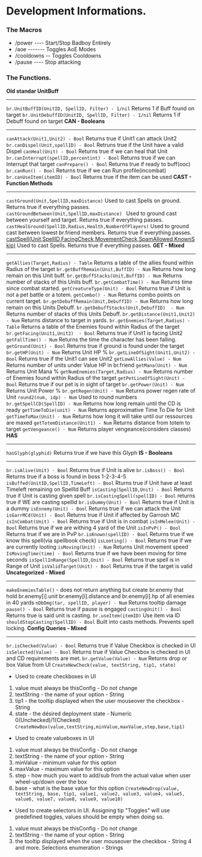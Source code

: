 # Development Informations.
### The Macros
* /power ---- Start/Stop Badboy Entirely
* /aoe ------- Toggles AoE Modes
* /cooldowns -- Toggles Cooldowns
* /pause ---- Stop attacking
### The Functions.
**Old standar UnitBuff**
***
`br.UnitBuffID(UnitID, SpellID, Filter) - 1/nil` Returns 1 if Buff found on target
`br.UnitDebuffID(UnitID, SpellID, Filter) - 1/nil` Returns 1 if Debuff found on target
**CAN - Booleans**
***
`canAttack(Unit1,Unit2) - Bool` Returns true if Unit1 can attack Unit2
`br.canDispel(Unit,spellID) - Bool` Retruns true if the Unit have a valid Dispel
`canHeal(Unit) - Bool` Returns true if we can heal that Unit
`br.canInterrupt(spellID,percentint) - Bool` Returns true if we can Interrupt that target
`canPrepare() - Bool` Returns true if ready to buff(ooc)
`br.canRun() - Bool` Returns true if we can Run profile(incombat)
`br.canUseItem(itemID) - Bool` Returns true if the item can be used
**CAST - Function Methods**
***
`castGround(Unit,SpellID,maxDistance)` Used to cast Spells on ground. Returns true if everything passes.
`castGroundBetween(Unit,SpellID,maxDistance) ` Used to ground cast between yourself and target. Returns true if everything passes.
`castHealGround(SpellID,Radius,Health,NumberOfPlayers)` Used to ground cast between lowest br.friend members. Returns true if everything passes.
[castSpell(Unit,SpellID,FacingCheck,MovementCheck,SpamAllowed,KnownSkip)](https://github.com/CuteOne/BadRotations/wiki/castSpell-Method#castspell) Used to cast Spells. Returns true if everything passes.
**GET - Mixed**
***
`getAllies(Target,Radius) - Table` Returns a table of the allies found within Radius of the target
`br.getBuffRemain(Unit,BuffID) - Num` Returns how long remain on this Unit buff.
`br.getBuffStacks(Unit,BuffID) - Num` Returns number of stacks of this Units buff.
`br.getCombatTime() - Num` Returns time since combat started.
`getCreatureType(Unit) - Bool` Returns true if Unit is not a pet battle or a totem.
`getCombo() - Num` Returns combo points on current target.
`br.getDebuffRemain(Unit,DebuffID) - Num` Returns how long remain on this Units Debuff.
`br.getDebuffStacks(Unit,DebuffID)  - Num` Returns number of stacks of this Units Debuff.
`br.getDistance(Unit1,Unit2) - Num` Returns distance to target in yards.
`br.getEnemies(Target,Radius) - Table` Returns a table of the Enemies found within Radius of the target
`br.getFacing(Unit1,Unit2)	- Bool` Returns true if Unit1 is facing Unit2
`getFallTime() - Num` Returns the time the character has been falling.
`getGround(Unit) - Bool` Returns true if ground is found under the target
`br.getHP(Unit) - Num` Returns Unit HP %
`br.getLineOfSight(Unit1,Unit2) - Bool` Returns true if the Unit1 can see Unit2
`getLowAllies(Value) - Num` Returns number of units under Value HP in br.friend
`getMana(Unit) - Num` Returns Unit Mana %
`getNumEnemies(Target,Radius) - Num` Returns number of Enemies found within Radius of the target
`getPetLineOfSight(Unit) - Bool` Returns true if our pet is in sight of target
`br.getPower(Unit) - Num` Returns Unit Power %
`br.getRegen(Unit) - Num` Returns power regen rate of Unit
`round2(num, idp) - Num` Used to round numbers
`br.getSpellCD(SpellID) - Num` Returns how long remain until the CD is ready
`getTimeToDie(unit) - Num` Returns approximative Time To Die for Unit
`getTimeToMax(Unit) - Num` Returns how long it will take until our ressources are maxed
`getTotemDistance(Unit1) - Num` Returns distance from totem to target
`getVengeance() - Num` Returns player vengeance(considers classes)
**HAS**
***
`hasGlyph(glyphid)` Returns true if we have this Glyph
**IS - Booleans**
***
`br.isAlive(Unit) - Bool` Returns true if Unit is alive
`br.isBoss() - Bool` Returns true if a boss is found in boss 1-2-3-4-5
`isBuffed(UnitID,SpellID,TimeLeft) - Bool` Rturns true if Unit have at least Timeleft remaining on SpellId Buff
`isCasting(SpellID,Unit) - Bool` Returns true if Unit is casting given spell
`br.isCastingSpell(spellID) - Bool` returns true if WE are casting spellid
`br.isDummy(Unit) - Bool` Returns true if Unit is a dummy
`isEnnemy(Unit) - Bool` Returns true if we can attack the Unit
`isGarrMCd(Unit) - Bool` Returns true if Unit if affected by Garrosh MC
`isInCombat(Unit) - Bool` Returns true if Unit is in combat
`isInMelee(Unit) - Bool` Returns true if we are withing 4 yard of the Unit
`isInPvP() - Bool` Returns true if we are in PvP
`br.isKnown(spellID) - Bool` Returns true if we know this spell(via spellbook check)
`isLooting() - Bool` Returns true if we are currently looting
`isMoving(Unit) - Num` Returns Unit movement speed
`IsMovingTime(time) - Bool` Returns true if we have been moving for time seconds
`isSpellInRange(SpellID,Unit) - Bool` Returns true spell is in Range of Unit
`isValidTarget(Unit) - Bool` Returns true if the target is valid
**Uncategorized - Mixed**
***
`makeEnemiesTable()` - does not return anything but create br.enemy that hold br.enemy[i].unit br.enemy[i].distance and br.enemy[i].hp of all enemies in 40 yards
`nDbDmg(tar, spellID, player) - Num` Returns tooltip damage
`pause() - Bool` Returns true if pause is engaged
`castingUnit() - Bool` Returns true is said unit is casting.
`br.useItem(itemID)` Use item via ID
`shouldStopCasting(SpellID) - Bool` Built into casts methods. Prevents spell locking.
**Config Queries - Mixed**
***
`br.isChecked(Value) - Bool` Returns true if Value Checkbox is checked in UI
`isSelected(Value) - Bool` Returns true if Value Checkbox is checked in UI and CD requirements are met.
`br.getValue(Value) - Num` Returns drop or box Value from UI
`CreateNewCheck(value, textString, tip1, state)`
- Used to create checkboxes in UI
1. value must always be thisConfig - Do not change
2. textString - the name of your option - String
3. tip1 - the tooltip displayed when the user mouseover the checkbox - String
4. state - the désired deployment state - Numeric 0(Unchecked)/1(Checked)
`CreateNewBox(value,textString,minValue,maxValue,step,base,tip1)`
- Used to create valueboxes in UI
1. value must always be thisConfig - Do not change
2. textString - the name of your option - String
3. minValue - minimum value for this option
4. maxValue - maximum value for this option
5. step - how much you want to add/sub from the actual value when user wheel-up/down over the box
6. base - what is the base value for this option
`CreateNewDrop(value, textString, base, tip1, value1, value2, value3, value4, value5, value6, value7, value8, value9, value10)`
- Used to create selectors in UI. Assigning tip "Toggles" will use predefined toggles, values should be empty when doing so.
1. value must always be thisConfig - Do not change
2. textString - the name of your option - String
3. the tooltip displayed when the user mouseover the checkbox - String
4 and more. Selections enumeration - Strings